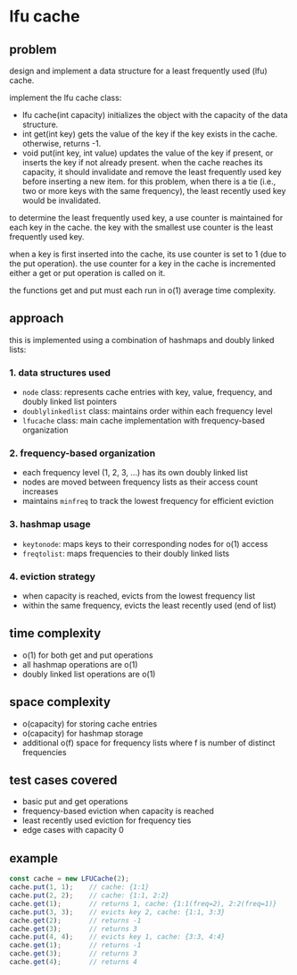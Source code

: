 # lfu cache

## problem
design and implement a data structure for a least frequently used (lfu) cache.

implement the lfu cache class:
- lfu cache(int capacity) initializes the object with the capacity of the data structure.
- int get(int key) gets the value of the key if the key exists in the cache. otherwise, returns -1.
- void put(int key, int value) updates the value of the key if present, or inserts the key if not already present. when the cache reaches its capacity, it should invalidate and remove the least frequently used key before inserting a new item. for this problem, when there is a tie (i.e., two or more keys with the same frequency), the least recently used key would be invalidated.

to determine the least frequently used key, a use counter is maintained for each key in the cache. the key with the smallest use counter is the least frequently used key.

when a key is first inserted into the cache, its use counter is set to 1 (due to the put operation). the use counter for a key in the cache is incremented either a get or put operation is called on it.

the functions get and put must each run in o(1) average time complexity.

## approach
this is implemented using a combination of hashmaps and doubly linked lists:

### 1. data structures used
- `node` class: represents cache entries with key, value, frequency, and doubly linked list pointers
- `doublylinkedlist` class: maintains order within each frequency level
- `lfucache` class: main cache implementation with frequency-based organization

### 2. frequency-based organization
- each frequency level (1, 2, 3, ...) has its own doubly linked list
- nodes are moved between frequency lists as their access count increases
- maintains `minfreq` to track the lowest frequency for efficient eviction

### 3. hashmap usage
- `keytonode`: maps keys to their corresponding nodes for o(1) access
- `freqtolist`: maps frequencies to their doubly linked lists

### 4. eviction strategy
- when capacity is reached, evicts from the lowest frequency list
- within the same frequency, evicts the least recently used (end of list)

## time complexity
- o(1) for both get and put operations
- all hashmap operations are o(1)
- doubly linked list operations are o(1)

## space complexity
- o(capacity) for storing cache entries
- o(capacity) for hashmap storage
- additional o(f) space for frequency lists where f is number of distinct frequencies

## test cases covered
- basic put and get operations
- frequency-based eviction when capacity is reached
- least recently used eviction for frequency ties
- edge cases with capacity 0

## example
```typescript
const cache = new LFUCache(2);
cache.put(1, 1);    // cache: {1:1}
cache.put(2, 2);    // cache: {1:1, 2:2}
cache.get(1);       // returns 1, cache: {1:1(freq=2), 2:2(freq=1)}
cache.put(3, 3);    // evicts key 2, cache: {1:1, 3:3}
cache.get(2);       // returns -1
cache.get(3);       // returns 3
cache.put(4, 4);    // evicts key 1, cache: {3:3, 4:4}
cache.get(1);       // returns -1
cache.get(3);       // returns 3
cache.get(4);       // returns 4
```
